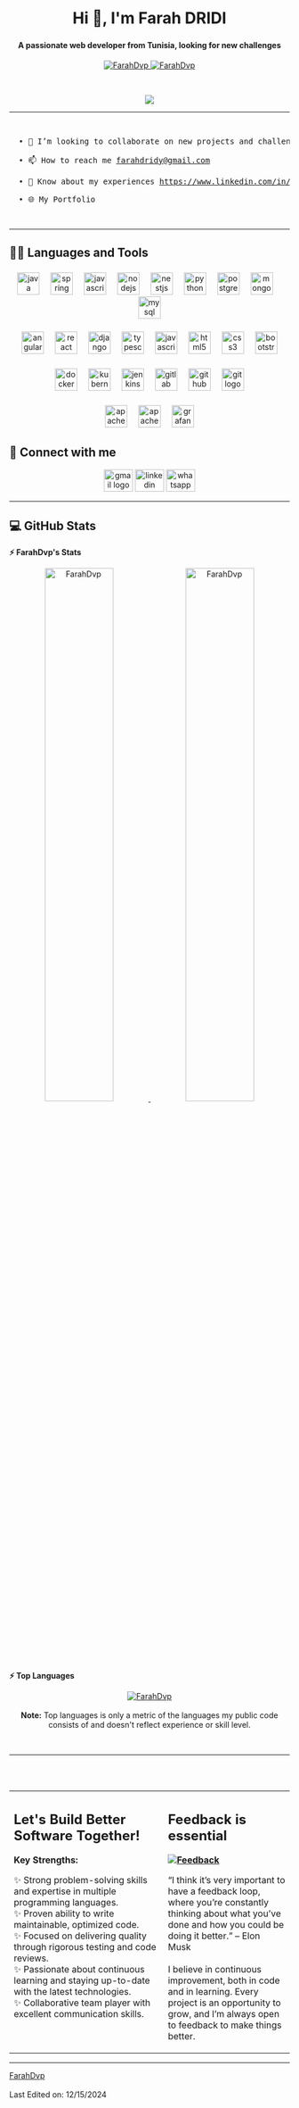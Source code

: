 <h1 align="center">Hi 👋, I'm Farah DRIDI</h1>

###

<h4 align="center">A passionate web developer from Tunisia, looking for new challenges</h4>

<p align="center">
	<a href="https://github.com/FarahDvp">
		<img src="https://komarev.com/ghpvc/?username=FarahDvp&label=Profile%20views&color=0e75b6&style=flat" alt="FarahDvp" />
	</a>
	<a href="https://github.com/FarahDvp">
		<img src="https://img.shields.io/github/followers/FarahDvp?label=Followers" alt="FarahDvp" />
	</a>
</p>
<br/>

<p align="center">
  <a href="https://github.com/DenverCoder1/readme-typing-svg"><img src="https://readme-typing-svg.herokuapp.com?font=Time+New+Roman&color=cyan&size=25&center=true&vCenter=true&width=600&height=100&lines=Hey+It's+Farah+DRIDI..&hearts;++;Full-Stack+Engineer;Java,+JavaScript,+Python+Developer;Skilled+in+Code+Quality+Assurance;Committed+to+Continuous+Learning..&hearts;++;AI+Enthusiast"></a>
</p>
<hr>
<pre>
<p align="left">
  • 👯 I’m looking to collaborate on new projects and challenges<br>
  • 📫 How to reach me <a href="mailto:farahdridy@gmail.com">farahdridy@gmail.com</a><br>
  • 📄 Know about my experiences <a href="https://www.linkedin.com/in/farah-dridi-it-engineer/">https://www.linkedin.com/in/farah-dridi-it-engineer/</a><br>
  • 🌐 My Portfolio <!-- 🌐 [Portfolio](https://farah.vercel.app) -->
</p>
</pre>
<hr>

## 👨‍💻 Languages and Tools

###

<div align="center">
  <img src="https://cdn.jsdelivr.net/gh/devicons/devicon/icons/java/java-original.svg" height="40" alt="java logo"  />
  <img width="12" />
  <img src="https://cdn.jsdelivr.net/gh/devicons/devicon/icons/spring/spring-original.svg" height="40" alt="spring logo"  />
  <img width="12" />
  <img src="https://cdn.jsdelivr.net/gh/devicons/devicon/icons/javascript/javascript-original.svg" height="40" alt="javascript logo"  />
  <img width="12" />
  <img src="https://cdn.jsdelivr.net/gh/devicons/devicon/icons/nodejs/nodejs-original.svg" height="40" alt="nodejs logo"  />
  <img width="12" />
  <img src="https://cdn.jsdelivr.net/gh/devicons/devicon/icons/nestjs/nestjs-original.svg" height="40" alt="nestjs logo"  />
  <img width="12" />
  <img src="https://cdn.jsdelivr.net/gh/devicons/devicon/icons/python/python-original.svg" height="40" alt="python logo"  />
  <img width="12" />
  <img src="https://cdn.jsdelivr.net/gh/devicons/devicon/icons/postgresql/postgresql-original.svg" height="40" alt="postgresql logo"  />
  <img width="12" />
  <img src="https://cdn.jsdelivr.net/gh/devicons/devicon/icons/mongodb/mongodb-original.svg" height="40" alt="mongodb logo"  />
  <img width="12" />
  <img src="https://cdn.jsdelivr.net/gh/devicons/devicon/icons/mysql/mysql-original.svg" height="40" alt="mysql logo"  />
</div>

###

<div align="center">
  <img src="https://cdn.jsdelivr.net/gh/devicons/devicon/icons/angularjs/angularjs-original.svg" height="40" alt="angularjs logo"  />
  <img width="12" />
  <img src="https://cdn.jsdelivr.net/gh/devicons/devicon/icons/react/react-original.svg" height="40" alt="react logo"  />
  <img width="12" />
  <img src="https://cdn.jsdelivr.net/gh/devicons/devicon/icons/django/django-plain.svg" height="40" alt="django logo"  />
  <img width="12" />
  <img src="https://cdn.jsdelivr.net/gh/devicons/devicon/icons/typescript/typescript-original.svg" height="40" alt="typescript logo"  />
  <img width="12" />
  <img src="https://cdn.jsdelivr.net/gh/devicons/devicon/icons/javascript/javascript-original.svg" height="40" alt="javascript logo"  />
  <img width="12" />
  <img src="https://cdn.jsdelivr.net/gh/devicons/devicon/icons/html5/html5-original.svg" height="40" alt="html5 logo"  />
  <img width="12" />
  <img src="https://cdn.jsdelivr.net/gh/devicons/devicon/icons/css3/css3-original.svg" height="40" alt="css3 logo"  />
  <img width="12" />
  <img src="https://cdn.jsdelivr.net/gh/devicons/devicon/icons/bootstrap/bootstrap-original.svg" height="40" alt="bootstrap logo"  />
</div>

###

<div align="center">
  <img src="https://cdn.jsdelivr.net/gh/devicons/devicon/icons/docker/docker-original.svg" height="40" alt="docker logo"  />
  <img width="12" />
  <img src="https://cdn.jsdelivr.net/gh/devicons/devicon/icons/kubernetes/kubernetes-plain.svg" height="40" alt="kubernetes logo"  />
  <img width="12" />
  <img src="https://cdn.jsdelivr.net/gh/devicons/devicon/icons/jenkins/jenkins-line.svg" height="40" alt="jenkins logo"  />
  <img width="12" />
  <img src="https://cdn.jsdelivr.net/gh/devicons/devicon/icons/gitlab/gitlab-original.svg" height="40" alt="gitlab logo"  />
  <img width="12" />
  <img src="https://cdn.jsdelivr.net/gh/devicons/devicon/icons/github/github-original.svg" height="40" alt="github logo"  />
  <img width="12" />
  <img src="https://cdn.jsdelivr.net/gh/devicons/devicon/icons/git/git-original.svg" height="40" alt="git logo"  />
</div>

###

<div align="center">
  <img src="https://cdn.jsdelivr.net/gh/devicons/devicon/icons/apachekafka/apachekafka-original.svg" height="40" alt="apachekafka logo"  />
  <img width="12" />
  <img src="https://cdn.jsdelivr.net/gh/devicons/devicon/icons/apache/apache-original.svg" height="40" alt="apache logo"  />
  <img width="12" />
  <img src="https://cdn.jsdelivr.net/gh/devicons/devicon/icons/grafana/grafana-original.svg" height="40" alt="grafana logo"  />
</div>


## 🤝 Connect with me

<div align="center">
  <img src="https://raw.githubusercontent.com/maurodesouza/profile-readme-generator/master/src/assets/icons/social/gmail/default.svg" width="52" height="40" alt="gmail logo"  />
  <img src="https://raw.githubusercontent.com/maurodesouza/profile-readme-generator/master/src/assets/icons/social/linkedin/default.svg" width="52" height="40" alt="linkedin logo"  />
  <img src="https://raw.githubusercontent.com/maurodesouza/profile-readme-generator/master/src/assets/icons/social/whatsapp/default.svg" width="52" height="40" alt="whatsapp logo"  />
</div>
<hr>

## 💻 GitHub Stats
<b>⚡ FarahDvp's Stats</b>
<br/>
<p align="center">
	<a href="https://github.com/FarahDvp">
	<img width="49.5%" src="https://github-readme-stats.vercel.app/api?username=FarahDvp&show_icons=true" alt="FarahDvp">
	<img width="49.5%" src="https://github-readme-streak-stats.herokuapp.com/?user=FarahDvp" alt="FarahDvp">
	</a>
	<br/>
</p>
<br/>


<b>⚡ Top Languages</b>
<br/>
<p align="center">
	<a href="https://github.com/FarahDvp">
	<img src="https://github-readme-stats.vercel.app/api/top-langs/?username=FarahDvp&langs_count=8&layout=compact" alt="FarahDvp">
	</a>
	<br/>
<br/>
<b>Note:</b> Top languages is only a metric of the languages my public code consists of and doesn't reflect experience or skill level.
</p>
<br/>
<hr>

<table style="border: none">
  <tr>
  <td width="55%" valign="top">
	  
## Let's Build Better Software Together!

<b>Key Strengths:</b>
<br/>

✨ Strong problem-solving skills and expertise in multiple programming languages.
<br/>
✨ Proven ability to write maintainable, optimized code.
<br/>
✨ Focused on delivering quality through rigorous testing and code reviews.
<br/>
✨ Passionate about continuous learning and staying up-to-date with the latest technologies.
<br/>
✨ Collaborative team player with excellent communication skills.
  </td>
  <br/><br/>
  <td width="45%" valign="top">
	  
## Feedback is essential

**<a href="https://github.com/FarahDvp"><img alt="Feedback" src="https://img.shields.io/badge/Ask%20me-anything-1abc9c.svg"></a>**

“I think it’s very important to have a feedback loop, where you’re constantly thinking about what you’ve done and how you could be doing it better.”
– Elon Musk
<br/>
<br/>
I believe in continuous improvement, both in code and in learning. Every project is an opportunity to grow, and I’m always open to feedback to make things better.
  </td>
  </tr>
</table>


------


[FarahDvp](https://github.com/FarahDvp)
<br/>
<br>
Last Edited on: 12/15/2024

<!--
**FarahDvp/FarahDvp** is a ✨ _special_ ✨ repository because its `README.md` (this file) appears on your GitHub profile.

Here are some ideas to get you started:

- 🔭 I’m currently working on ...
- 🌱 I’m currently learning ...
- 👯 I’m looking to collaborate on ...
- 🤔 I’m looking for help with ...
- 💬 Ask me about ...
- 📫 How to reach me: ...
- 😄 Pronouns: ...
- ⚡ Fun fact: ...
-->

